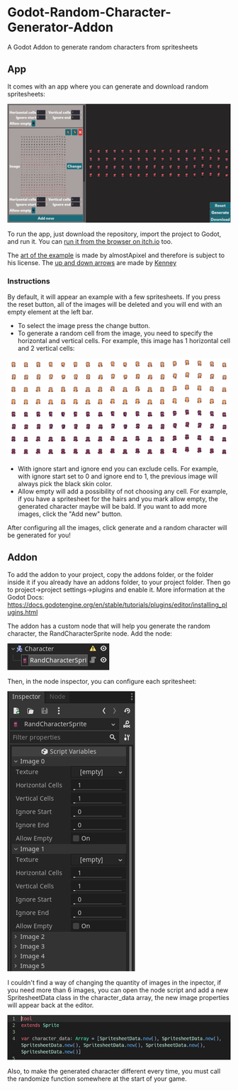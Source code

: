 # Godot-Random-Character-Generator-Addon
A Godot Addon to generate random characters from spritesheets

## App
It comes with an app where you can generate and download random spritesheets:

![app](/screenshots/app.jpg)

To run the app, just download the repository, import the project to Godot, and run it. You can [run it from the browser on itch.io](https://mateu-s.itch.io/random-character-generator) too.

The [art of the example](https://almostapixel.itch.io/small-burg-village-pack) is made by almostApixel and therefore is subject to his license. The [up and down arrows](https://www.kenney.nl/assets/input-prompts-pixel-16) are made by [Kenney](https://www.kenney.nl)

### Instructions
By default, it will appear an example with a few spritesheets. If you press the reset button, all of the images will be deleted and you will end with an empty element at the left bar.

* To select the image press the change button.
* To generate a random cell from the image, you need to specify the horizontal and vertical cells. For example, this image has 1 horizontal cell and 2 vertical cells:

![bodies spritesheet](/assets/SmallBurg_village_pack_v1.5/Character/Character_Skintones.png)

* With ignore start and ignore end you can exclude cells. For example, with ignore start set to 0 and ignore end to 1, the previous image will always pick the black skin color.
* Allow empty will add a possibility of not choosing any cell. For example, if you have a spritesheet for the hairs and you mark allow empty, the generated character maybe will be bald.
If you want to add more images, click the "Add new" button.

After configuring all the images, click generate and a random character will be generated for you!

## Addon
To add the addon to your project, copy the addons folder, or the folder inside it if you already have an addons folder, to your project folder. Then go to project->project settings->plugins and enable it. More information at the Godot Docs: https://docs.godotengine.org/en/stable/tutorials/plugins/editor/installing_plugins.html

The addon has a custom node that will help you generate the random character, the RandCharacterSprite node. Add the node:

![add the node](/screenshots/add_node.jpg)

Then, in the node inspector, you can configure each spritesheet:

![node properties](/screenshots/node_properties.jpg)

I couldn't find a way of changing the quantity of images in the inpector, if you need more than 6 images, you can open the node script and add a new SpritesheetData class in the character_data array, the new image properties will appear back at the editor.

![increase images](/screenshots/increase_images.jpg)

Also, to make the generated character different every time, you must call the randomize function somewhere at the start of your game.
